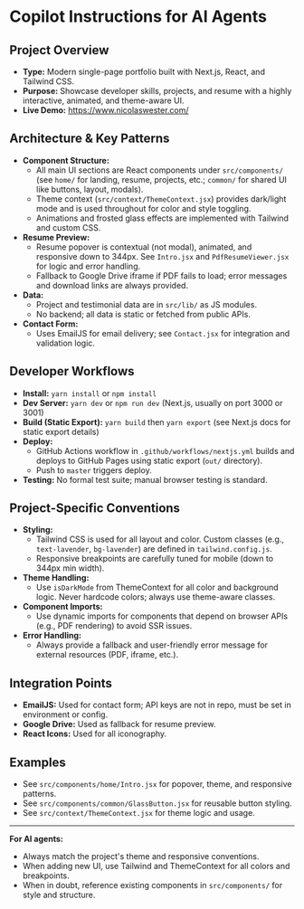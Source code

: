 # Copilot Instructions for AI Agents

## Project Overview

- **Type:** Modern single-page portfolio built with Next.js, React, and Tailwind CSS.
- **Purpose:** Showcase developer skills, projects, and resume with a highly interactive, animated, and theme-aware UI.
- **Live Demo:** https://www.nicolaswester.com/

## Architecture & Key Patterns

- **Component Structure:**
  - All main UI sections are React components under `src/components/` (see `home/` for landing, resume, projects, etc.; `common/` for shared UI like buttons, layout, modals).
  - Theme context (`src/context/ThemeContext.jsx`) provides dark/light mode and is used throughout for color and style toggling.
  - Animations and frosted glass effects are implemented with Tailwind and custom CSS.
- **Resume Preview:**
  - Resume popover is contextual (not modal), animated, and responsive down to 344px. See `Intro.jsx` and `PdfResumeViewer.jsx` for logic and error handling.
  - Fallback to Google Drive iframe if PDF fails to load; error messages and download links are always provided.
- **Data:**
  - Project and testimonial data are in `src/lib/` as JS modules.
  - No backend; all data is static or fetched from public APIs.
- **Contact Form:**
  - Uses EmailJS for email delivery; see `Contact.jsx` for integration and validation logic.

## Developer Workflows

- **Install:** `yarn install` or `npm install`
- **Dev Server:** `yarn dev` or `npm run dev` (Next.js, usually on port 3000 or 3001)
- **Build (Static Export):** `yarn build` then `yarn export` (see Next.js docs for static export details)
- **Deploy:**
  - GitHub Actions workflow in `.github/workflows/nextjs.yml` builds and deploys to GitHub Pages using static export (`out/` directory).
  - Push to `master` triggers deploy.
- **Testing:** No formal test suite; manual browser testing is standard.

## Project-Specific Conventions

- **Styling:**
  - Tailwind CSS is used for all layout and color. Custom classes (e.g., `text-lavender`, `bg-lavender`) are defined in `tailwind.config.js`.
  - Responsive breakpoints are carefully tuned for mobile (down to 344px min width).
- **Theme Handling:**
  - Use `isDarkMode` from ThemeContext for all color and background logic. Never hardcode colors; always use theme-aware classes.
- **Component Imports:**
  - Use dynamic imports for components that depend on browser APIs (e.g., PDF rendering) to avoid SSR issues.
- **Error Handling:**
  - Always provide a fallback and user-friendly error message for external resources (PDF, iframe, etc.).

## Integration Points

- **EmailJS:** Used for contact form; API keys are not in repo, must be set in environment or config.
- **Google Drive:** Used as fallback for resume preview.
- **React Icons:** Used for all iconography.

## Examples

- See `src/components/home/Intro.jsx` for popover, theme, and responsive patterns.
- See `src/components/common/GlassButton.jsx` for reusable button styling.
- See `src/context/ThemeContext.jsx` for theme logic and usage.

---

**For AI agents:**

- Always match the project's theme and responsive conventions.
- When adding new UI, use Tailwind and ThemeContext for all colors and breakpoints.
- When in doubt, reference existing components in `src/components/` for style and structure.
